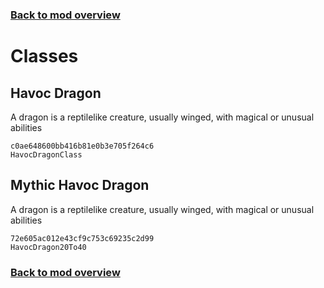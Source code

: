 ### [Back to mod overview](./README.md)

# Classes

## Havoc Dragon

A dragon is a reptilelike creature, usually winged, with magical or unusual abilities

`c0ae648600bb416b81e0b3e705f264c6`  
`HavocDragonClass`  

## Mythic Havoc Dragon

A dragon is a reptilelike creature, usually winged, with magical or unusual abilities

`72e605ac012e43cf9c753c69235c2d99`  
`HavocDragon20To40`  


### [Back to mod overview](./README.md)

